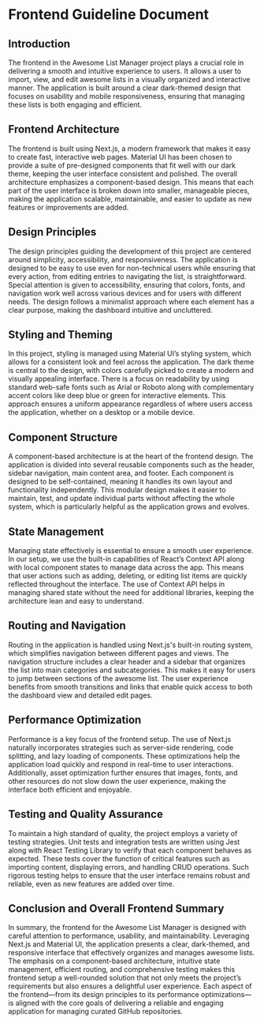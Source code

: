 # Frontend Guideline Document

## Introduction
The frontend in the Awesome List Manager project plays a crucial role in delivering a smooth and intuitive experience to users. It allows a user to import, view, and edit awesome lists in a visually organized and interactive manner. The application is built around a clear dark-themed design that focuses on usability and mobile responsiveness, ensuring that managing these lists is both engaging and efficient.

## Frontend Architecture
The frontend is built using Next.js, a modern framework that makes it easy to create fast, interactive web pages. Material UI has been chosen to provide a suite of pre-designed components that fit well with our dark theme, keeping the user interface consistent and polished. The overall architecture emphasizes a component-based design. This means that each part of the user interface is broken down into smaller, manageable pieces, making the application scalable, maintainable, and easier to update as new features or improvements are added.

## Design Principles
The design principles guiding the development of this project are centered around simplicity, accessibility, and responsiveness. The application is designed to be easy to use even for non-technical users while ensuring that every action, from editing entries to navigating the list, is straightforward. Special attention is given to accessibility, ensuring that colors, fonts, and navigation work well across various devices and for users with different needs. The design follows a minimalist approach where each element has a clear purpose, making the dashboard intuitive and uncluttered.

## Styling and Theming
In this project, styling is managed using Material UI’s styling system, which allows for a consistent look and feel across the application. The dark theme is central to the design, with colors carefully picked to create a modern and visually appealing interface. There is a focus on readability by using standard web-safe fonts such as Arial or Roboto along with complementary accent colors like deep blue or green for interactive elements. This approach ensures a uniform appearance regardless of where users access the application, whether on a desktop or a mobile device.

## Component Structure
A component-based architecture is at the heart of the frontend design. The application is divided into several reusable components such as the header, sidebar navigation, main content area, and footer. Each component is designed to be self-contained, meaning it handles its own layout and functionality independently. This modular design makes it easier to maintain, test, and update individual parts without affecting the whole system, which is particularly helpful as the application grows and evolves.

## State Management
Managing state effectively is essential to ensure a smooth user experience. In our setup, we use the built-in capabilities of React’s Context API along with local component states to manage data across the app. This means that user actions such as adding, deleting, or editing list items are quickly reflected throughout the interface. The use of Context API helps in managing shared state without the need for additional libraries, keeping the architecture lean and easy to understand.

## Routing and Navigation
Routing in the application is handled using Next.js's built-in routing system, which simplifies navigation between different pages and views. The navigation structure includes a clear header and a sidebar that organizes the list into main categories and subcategories. This makes it easy for users to jump between sections of the awesome list. The user experience benefits from smooth transitions and links that enable quick access to both the dashboard view and detailed edit pages.

## Performance Optimization
Performance is a key focus of the frontend setup. The use of Next.js naturally incorporates strategies such as server-side rendering, code splitting, and lazy loading of components. These optimizations help the application load quickly and respond in real-time to user interactions. Additionally, asset optimization further ensures that images, fonts, and other resources do not slow down the user experience, making the interface both efficient and enjoyable.

## Testing and Quality Assurance
To maintain a high standard of quality, the project employs a variety of testing strategies. Unit tests and integration tests are written using Jest along with React Testing Library to verify that each component behaves as expected. These tests cover the function of critical features such as importing content, displaying errors, and handling CRUD operations. Such rigorous testing helps to ensure that the user interface remains robust and reliable, even as new features are added over time.

## Conclusion and Overall Frontend Summary
In summary, the frontend for the Awesome List Manager is designed with careful attention to performance, usability, and maintainability. Leveraging Next.js and Material UI, the application presents a clear, dark-themed, and responsive interface that effectively organizes and manages awesome lists. The emphasis on a component-based architecture, intuitive state management, efficient routing, and comprehensive testing makes this frontend setup a well-rounded solution that not only meets the project’s requirements but also ensures a delightful user experience. Each aspect of the frontend—from its design principles to its performance optimizations—is aligned with the core goals of delivering a reliable and engaging application for managing curated GitHub repositories.